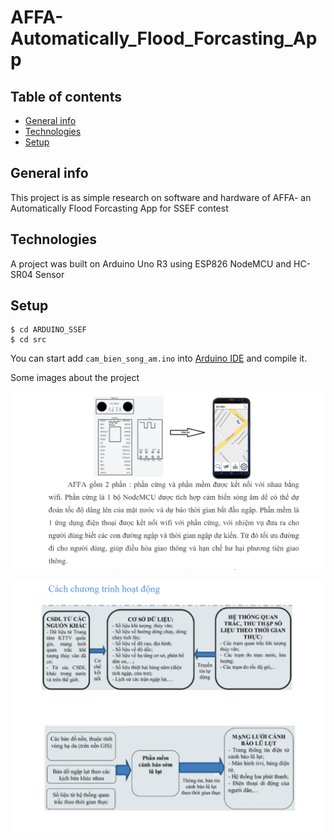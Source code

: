 # AFFA-Automatically_Flood_Forcasting_App

## Table of contents
* [General info](#general-info)
* [Technologies](#technologies)
* [Setup](#setup)

## General info
This project is as simple research on software and hardware of AFFA- an Automatically Flood Forcasting App for SSEF contest

## Technologies
A project was built on Arduino Uno R3 using ESP826 NodeMCU and HC-SR04 Sensor 

## Setup
```
$ cd ARDUINO_SSEF
$ cd src
```
You can start add `cam_bien_song_am.ino` into [Arduino IDE](https://www.arduino.cc/en/software#experimental-software) and compile it.

Some images about the project 

![](https://github.com/trinhgiahuy/AFFA-Automatically_Flood_Forcasting_App/blob/master/ARDUINO%20-%20SSEF/img/comp.png?raw=true)

![](https://github.com/trinhgiahuy/AFFA-Automatically_Flood_Forcasting_App/blob/master/ARDUINO%20-%20SSEF/img/map.png?raw=true)
